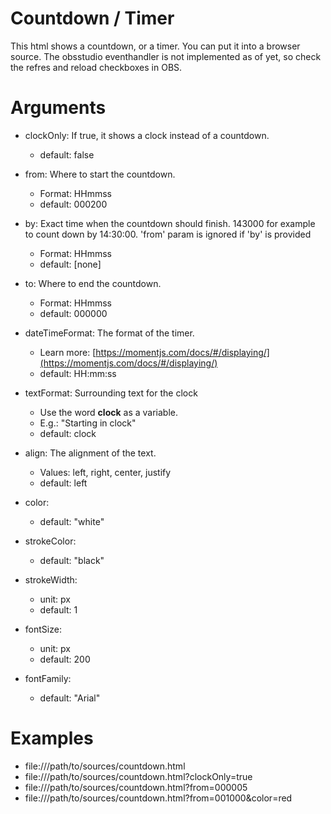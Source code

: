 # Countdown / Timer

This html shows a countdown, or a timer. 
You can put it into a browser source. The obsstudio eventhandler is not implemented as of yet,
so check the refres and reload checkboxes in OBS.


# Arguments

 * clockOnly: If true, it shows a clock instead of a countdown.
    * default: false

 * from: Where to start the countdown.
    * Format: HHmmss
    * default: 000200

 * by: Exact time when the countdown should finish. 143000 for example to count down by 14:30:00.
 'from' param is ignored if 'by' is provided
    * Format: HHmmss
    * default: [none]

 * to: Where to end the countdown. 
    * Format: HHmmss 
    * default: 000000

 * dateTimeFormat: The format of the timer.
    * Learn more: [https://momentjs.com/docs/#/displaying/](https://momentjs.com/docs/#/displaying/)
    * default: HH:mm:ss
   
 * textFormat: Surrounding text for the clock
    * Use the word **clock** as a variable.
    * E.g.: "Starting in clock"
    * default: clock
   
 * align: The alignment of the text.
    * Values: left, right, center, justify
    * default: left

 * color:
    * default: "white"
    
 * strokeColor:
    * default: "black"
    
 * strokeWidth:
    * unit: px
    * default: 1
    
 * fontSize:
    * unit: px
    * default: 200
    
 * fontFamily:
    * default: "Arial"
    
# Examples

 * file:///path/to/sources/countdown.html
 * file:///path/to/sources/countdown.html?clockOnly=true
 * file:///path/to/sources/countdown.html?from=000005
 * file:///path/to/sources/countdown.html?from=001000&color=red